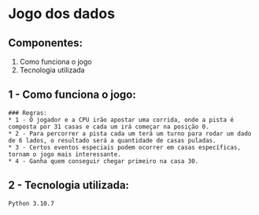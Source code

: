 # Jogo dos dados

## Componentes:

1. Como funciona o jogo
2. Tecnologia utilizada

## 1 - Como funciona o jogo:
```
### Regras:
* 1 - O jogador e a CPU irão apostar uma corrida, onde a pista é composta por 31 casas e cada um irá começar na posição 0.
* 2 - Para percorrer a pista cada um terá um turno para rodar um dado de 6 lados, o resultado será a quantidade de casas puladas.
* 3 - Certos eventos especiais podem ocorrer em casas específicas, tornam o jogo mais interessante.
* 4 - Ganha quem conseguir chegar primeiro na casa 30.
```

## 2 - Tecnologia utilizada:
```
Python 3.10.7
```
